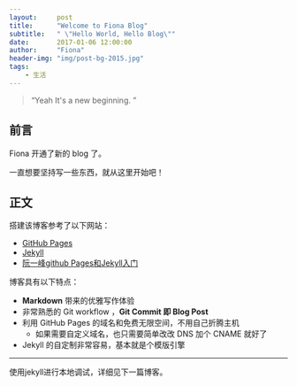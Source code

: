 ```yaml
---
layout:     post
title:      "Welcome to Fiona Blog"
subtitle:   " \"Hello World, Hello Blog\""
date:       2017-01-06 12:00:00
author:     "Fiona"
header-img: "img/post-bg-2015.jpg"
tags:
    - 生活
---
```


> “Yeah It's a new beginning. ”


## 前言

Fiona 开通了新的 blog 了。

一直想要坚持写一些东西，就从这里开始吧！


## 正文

搭建该博客参考了以下网站：

* [GitHub Pages](https://pages.github.com/)
* [Jekyll](http://jekyllrb.com/)
* [阮一峰github Pages和Jekyll入门](http://www.ruanyifeng.com/blog/2012/08/blogging_with_jekyll.html)

博客具有以下特点：

* **Markdown** 带来的优雅写作体验
* 非常熟悉的 Git workflow ，**Git Commit 即 Blog Post**
* 利用 GitHub Pages 的域名和免费无限空间，不用自己折腾主机
	* 如果需要自定义域名，也只需要简单改改 DNS 加个 CNAME 就好了
* Jekyll 的自定制非常容易，基本就是个模版引擎

---

使用jekyll进行本地调试，详细见下一篇博客。

